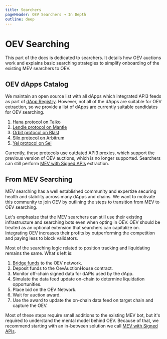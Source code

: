 ```yaml
---
title: Searchers
pageHeader: OEV Searchers → In Depth
outline: deep
---
```


<PageHeader/>

# OEV Searching

This part of the docs is dedicated to searchers. It details how OEV auctions
work and explains basic searching strategies to simplify onboarding of the
existing MEV searchers to OEV.

## OEV dApps Catalog

We maintain an open source list with all dApps which integrated API3 feeds as
part of [dApp Registry](https://github.com/api3dao/dapp-registry). However, not
all of the dApps are suitable for OEV extraction, so we provide a list of dApps
are currently suitable candidates for OEV searching.

<!-- NOTE: Make sure these are sorted alphabetically. -->

1. [Hana protocol on Taiko](https://www.hana.finance/)
2. [Lendle protocol on Mantle](https://lendle.xyz/)
3. [Orbit protocol on Blast](https://orbitlending.io/)
4. [Silo protocol on Arbitrum](https://app.silo.finance/)
5. [Yei protocol on Sei](https://www.yei.finance/)

Currently, these protocols use outdated API3 proxies, which support the previous
version of OEV auctions, which is no longer supported. Searchers can still
perform [MEV with Signed APIs](/in-depth/mev-with-signed-apis) extraction.

## From MEV Searching

MEV searching has a well established community and expertize securing health and
stability across many dApps and chains. We want to motivate this community to
join OEV by outlining the steps to transition from MEV to OEV searching.

Let's emphasize that the MEV searchers can still use their existing
infrastructure and searching bots even when opting in OEV. OEV should be treated
as an optional extension that searchers can capitalize on. Integrating OEV
increases their profits by outperforming the competition and paying less to
block validators.

Most of the searching logic related to position tracking and liquidating remains
the same. What's left is:

1. [Bridge funds](/oev-searchers/in-depth/oev-network/#bridging-eth) to the OEV
   network.
2. Deposit funds to the OevAuctionHouse contract.
3. Monitor off-chain signed data for dAPIs used by the dApp.
4. Simulate the data feed update on-chain to determine liquidation
   opportunities.
5. Place bid on the OEV Network.
6. Wait for auction award.
7. Use the award to update the on-chain data feed on target chain and capture
   the OEV.

Most of these steps require small additions to the existing MEV bot, but it's
required to understand the mental model behind OEV. Because of that, we
recommend starting with an in-between solution we call
[MEV with Signed APIs](/oev-searchers/in-depth/mev-with-signed-apis).
